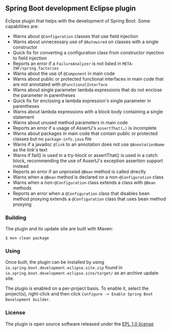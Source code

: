 ## Spring Boot development Eclipse plugin

Eclipse plugin that helps with the development of Spring Boot. Some capabilities are:

 - Warns about `@Configuration` classes that use field injection
 - Warns about unnecessary use of `@Autowired` on classes with a single constructor
 - Quick fix for converting a configuration class from constructor injection to field injection
 - Reports an error if a `FailureAnalyzer` is not listed in `META-INF/spring.factories`
 - Warns about the use of `@Component` in main code
 - Warns about public or protected functional interfaces in main code that are not annotated
   with `@FunctionalInterface`
 - Warns about single parameter lambda expressions that do not enclose the parameter in
   parentheses
 - Quick fix for enclosing a lambda expression's single parameter in parentheses
 - Warns about lambda expressions with a block body containing a single statement
 - Warns about unused method parameters in main code
 - Reports an error if a usage of AssertJ's `assertThat(…)` is incomplete
 - Warns about packages in main code that contain public or protected classes but no
   `package-info.java` file
 - Warns if a javadoc `@link` to an annotation does not use `@AnnotationName` as the
   link's text
 - Warns if fail() is used in a try-block or assertThat() is used in a catch block,
   recommending the use of AssertJ's exception assertion support instead
 - Reports an error if an unproxied `@Bean` method is called directly
 - Warns when a `@Bean` method is declared on a non-`@Configuration` class
 - Warns when a non-`@Configuration` class extends a class with `@Bean` methods
 - Reports an error when a `@Configuration` class that disables bean method proxying
   extends a `@Configuration` class that uses bean method proxying

### Building

The plugin and its update site are built with Maven:

``` $ mvn clean package ```

### Using

Once built, the plugin can be installed by using `io.spring.boot.development.eclipse.site.zip`
found in `io.spring.boot.development.eclipse.site/target/` as an archive update site.

The plugin is enabled on a per-project basis. To enable it, select the project(s), right-click
and then click `Configure -> Enable Spring Boot Development builder`.

### License

The plugin is open source software released under the [EPL 1.0 license][1]

[1]: https://www.eclipse.org/legal/epl-v10.html
